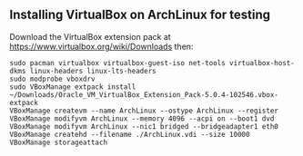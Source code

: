 ## Installing VirtualBox on ArchLinux for testing

Download the VirtualBox extension pack at https://www.virtualbox.org/wiki/Downloads then:

    sudo pacman virtualbox virtualbox-guest-iso net-tools virtualbox-host-dkms linux-headers linux-lts-headers
    sudo modprobe vboxdrv
    sudo VBoxManage extpack install ~/Downloads/Oracle_VM_VirtualBox_Extension_Pack-5.0.4-102546.vbox-extpack
    VBoxManage createvm --name ArchLinux --ostype ArchLinux --register
    VBoxManage modifyvm ArchLinux --memory 4096 --acpi on --boot1 dvd
    VBoxManage modifyvm ArchLinux --nic1 bridged --bridgeadapter1 eth0
    VBoxManage createhd --filename ./ArchLinux.vdi --size 10000
    VBoxManage storageattach

